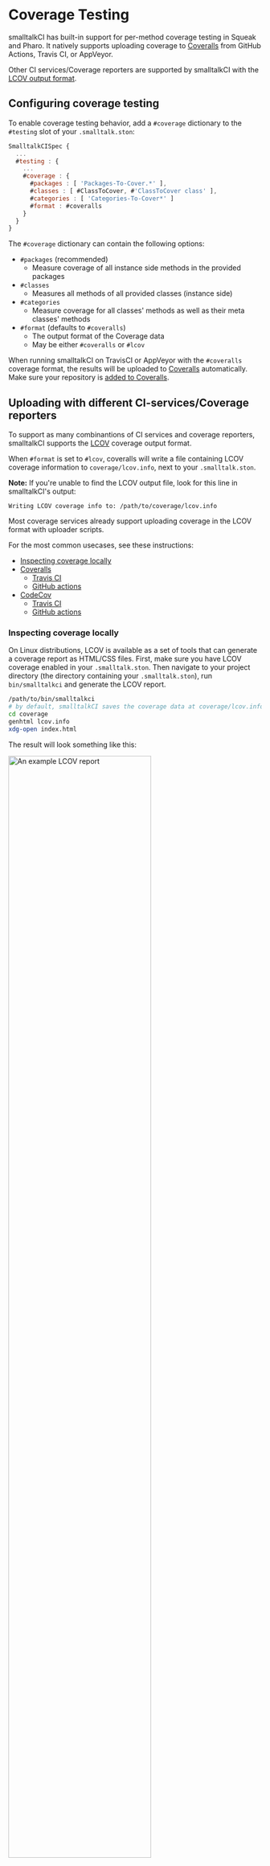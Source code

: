 # Coverage Testing

smalltalkCI has built-in support for per-method coverage testing in Squeak and Pharo.
It natively supports uploading coverage to [Coveralls][coveralls] from GitHub Actions, Travis CI, or AppVeyor.

Other CI services/Coverage reporters are supported by smalltalkCI with the [LCOV output format](#uploading-with-different-ci-services%2Fcoverage-reporters).

## Configuring coverage testing

To enable coverage testing behavior, add a `#coverage` dictionary to the `#testing` slot of your `.smalltalk.ston`:
```javascript
SmalltalkCISpec {
  ...
  #testing : {
    ...
    #coverage : {
      #packages : [ 'Packages-To-Cover.*' ],
      #classes : [ #ClassToCover, #'ClassToCover class' ],
      #categories : [ 'Categories-To-Cover*' ]
      #format : #coveralls
    }
  }
}
```
The `#coverage` dictionary can contain the following options:
- `#packages` (recommended)
  - Measure coverage of all instance side methods in the provided packages
- `#classes`
  - Measures all methods of all provided classes (instance side)
- `#categories`
  - Measure coverage for all classes' methods as well as their meta classes' methods
- `#format` (defaults to `#coveralls`)
  - The output format of the Coverage data 
  - May be either `#coveralls` or `#lcov`

When running smalltalkCI on TravisCI or AppVeyor with the `#coveralls` coverage format, the results will be uploaded to [Coveralls][coveralls] automatically.
Make sure your repository is [added to Coveralls][coveralls_new].

## Uploading with different CI-services/Coverage reporters
To support as many combinantions of CI services and coverage reporters, smalltalkCI supports the [LCOV][lcov] coverage output format.

When `#format` is set to `#lcov`, coveralls will write a file containing LCOV coverage information to `coverage/lcov.info`, next to your `.smalltalk.ston`.

**Note:** If you're unable to find the LCOV output file, look for this line in smalltalkCI's output:
```shell
Writing LCOV coverage info to: /path/to/coverage/lcov.info
```

Most coverage services already support uploading coverage in the LCOV format with uploader scripts.

For the most common usecases, see these instructions:
- [Inspecting coverage locally](#inspecting-coverage-locally)
- [Coveralls](#coveralls)
  - [Travis CI](#coveralls-%26-travis-ci)
  - [GitHub actions](#coveralls-%26-github-actions)
- [CodeCov](#codecov)
  - [Travis CI](#codecov-%26-travisci)
  - [GitHub actions](#codecov-%26-github-actions)

### Inspecting coverage locally
On Linux distributions, LCOV is available as a set of tools that can generate a coverage report as HTML/CSS files.
First, make sure you have LCOV coverage enabled in your `.smalltalk.ston`.
Then navigate to your project directory (the directory containing your `.smalltalk.ston`), run `bin/smalltalkci` and generate the LCOV report.

```bash
/path/to/bin/smalltalkci
# by default, smalltalkCI saves the coverage data at coverage/lcov.info, next to your .smalltalk.ston
cd coverage
genhtml lcov.info
xdg-open index.html
```
The result will look something like this:

<img src="https://user-images.githubusercontent.com/1346493/91981290-e2eed880-ed28-11ea-9abf-3d3323af5d84.png" alt="An example LCOV report" width=75% />

### [Coveralls][coveralls]
Uploading LCOV data to Coveralls is possible with the [Coveralls npm package][coveralls_npm].
For most cases it is as simple as running:
```bash
npm install -g coveralls
cat "coverage/lcov.info" | coveralls
```

#### Coveralls & Travis CI
smalltalkCI will automatically upload coverage from TravisCI to Coveralls if the `#coveralls` output format is used.

If you have to use the LCOV output for some reason, add this to your `.travis.yml`:
```yml
after_success:
  - npm install -g coveralls
  - cat "coverage/lcov.info" | coveralls
```


#### Coveralls & GitHub Actions
Coveralls provides a [GitHub action][coveralls_action] to upload coverage from GitHub CI.
This action also allows you to upload and merge coverage from parallel CI runs.

Extend your GitHub CI workflow like this:
```yml
jobs:
  test:
    # ...
    steps:
      # ... Checkout project, run smalltalkCI ...
      - name: Coveralls GitHub Action
        uses: coverallsapp/github-action@v1.1.1
        with:
          github-token: ${{ secrets.GITHUB_TOKEN }}
```
And for multiple parallel runs:
```yml
jobs:
  test:
    runs-on: ${{ matrix.os }}
    strategy:
      matrix:
        smalltalk: [ Squeak64-trunk, Squeak64-5.3 ]
        os: [ ubuntu-latest, macos-latest ]
    name: ${{ matrix.smalltalk }} on ${{ matrix.os }}
    steps:
      # ... Checkout project, run smalltalkCI ...
      - name: Coveralls GitHub Action
        uses: coverallsapp/github-action@v1.1.1
        with:
          github-token: ${{ secrets.GITHUB_TOKEN }}
          # This name must be unique for each job
          flag-name: ${{matrix.os}}-${{matrix.smalltalk}}
          parallel: true
  finish:
    needs: test
    runs-on: ubuntu-latest
    steps:
    - name: Coveralls Finished
      uses: coverallsapp/github-action@master
      with:
        github-token: ${{ secrets.github_token }}
        parallel-finished: true
```

### [CodeCov][codecov]
CodeCov provides an [uploader for bash][codecov_uploader] that is compatible with smalltalkCI's LCOV output.
You might have to point the uploader towards where the coverage output is located.
smalltalkCI will print this path for you.

Generally it will be:
```bash
bash <(curl -s https://codecov.io/bash)
```

#### CodeCov & TravisCI
Add this to your `.travis.yml`
```yml
after_success:
  - bash <(curl -s https://codecov.io/bash)
```

#### CodeCov & GitHub Actions
CodeCov provides a [GitHub action][codecov_action] to upload coverage.
To use it, extend your workflow description:
```yml
jobs:
  test:
    # An example build matrix
    runs-on: ${{ matrix.os }}
    strategy:
      matrix:
        smalltalk: [ Squeak64-trunk, Squeak64-5.3 ]
        os: [ ubuntu-latest, macos-latest ]
    # ...
    steps:
      # ... Checkout project, run smalltalkCI ...
      - uses: codecov/codecov-action@v1
        with:
          # This name should be unique to identify the build job
          name: ${{matrix.os}}-${{matrix.smalltalk}}
          # Optional: Defaults to false
          fail_ci_if_error: true
```


[codecov_action]: https://github.com/marketplace/actions/codecov
[codecov_uploader]: https://docs.codecov.io/docs/about-the-codecov-bash-uploader
[codecov]: codecov_uploader
[coveralls_action]: https://github.com/marketplace/actions/coveralls-github-action
[coveralls_new]: https://coveralls.io/repos/new
[coveralls_npm]: https://www.npmjs.com/package/coveralls
[coveralls]: https://coveralls.io
[lcov]: http://ltp.sourceforge.net/coverage/lcov.php
